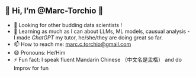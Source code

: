 ##  👋 Hi, I’m @Marc-Torchio 👋
- 👀 Looking for other budding data scientists !  
- 🌱 Learning as much as I can about LLMs, ML models, causual analysis - I made *ChatGPT* my tutor, he/she/they are doing great so far.
- 📫 How to reach me: marc.c.torchio@gmail.com
- 😄 Pronouns: He/Him
- ⚡ Fun fact: I speak fluent Mandarin Chinese （中文名是孟楷） and do Improv for fun

<!---
Marc-Torchio/Marc-Torchio is a ✨ special ✨ repository because its `README.md` (this file) appears on your GitHub profile.
You can click the Preview link to take a look at your changes.
--->
